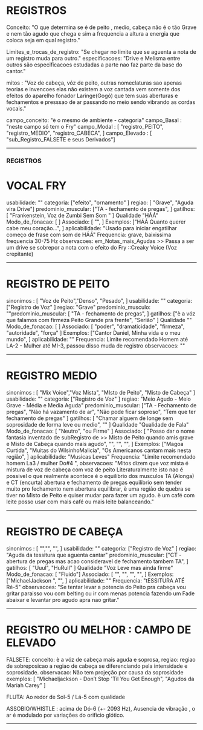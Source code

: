 # REGISTROS
Conceito: "O que determina se é de peito , medio, cabeça não é o tão Grave e nem tão agudo que chega e sim a frequencia a altura a energia que coloca seja em qual registro."

Limites_e_trocas_de_registro: "Se chegar no limite que se aguenta a nota de um registro muda para outro."
especificacoes: "Drive e Melisma entre outros são especificacoes estudadas a parte nao faz parte da base do cantor."

mitos : "Voz de cabeça, vóz de peito, outras nomeclaturas sao apenas teorias e invencoes elas não existem a voz cantada vem somente dos efeitos do aparelho fonador Laringe(Gogó) que tem suas aberturas e fechamentos e presssao de ar passando no meio sendo vibrando as cordas vocais."

campo_conceito: "è o mesmo de ambiente - categoria"
campo_Basal : "neste campo só tem o Fry"
campo_Modal : [ "registro_PEITO", "registro_MEDIO", "registro_CABECA", ]
campo_Elevado : [ "sub_Registro_FALSETE e seus Derivados"]

---

### REGISTROS

# VOCAL FRY
usabilidade: ""
categoria: ["efeito", "ornamento" ]
regiao: [ "Grave", "Aguda vira Drive"]
predominio_muscular: ["TA - fechamento de pregas", ]
gatilhos: [ "Frankenstein, Voz de Zumbi Sem Som " ]
Qualidade "HÁÁ"
Modo_de_fonacao: [ ]
Associado: [ "", ]
Exemplos: ["HÁÁ Quanto querer cabe meu coração...", ]
aplicabilidade: "Usado para iniciar engatilhar começo de frase com som de HÁÁ"
Frequencia: grave, baixissima frequencia 30-75 Hz
observacoes: em_Notas_mais_Agudas >> Passa a ser um drive se sobrepor a nota com o efeito do Fry ::Creaky Voice (Voz crepitante)

---

# REGISTRO DE PEITO
sinonimos : [ "Voz de Peito","Denso", "Pesado", ]
usabilidade: ""
categoria: ["Registro de Voz" ]
regiao: "Grave"
predominio_musculo: ""predominio_muscular: [ "TA - fechamento de pregas", ]
gatilhos: ["è a vóz que falamos com firmeza Peito Grande pra frente", "Serião" ]
Qualidade ""
Modo_de_fonacao: [ ]
Associado: [ "poder", "dramaticidade", "firmeza", "autoridade", "força" ]
Exemplos: ["Cantor Daniel, Minha vida e o meu mundo", ]
aplicabilidade: ""
Frequencia: Limite recomendado Homem até LA-2 - Mulher até MI-3, passou disso muda de registro
observacoes: ""

---

# REGISTRO MEDIO
sinonimos : [ "Mix Voice","Voz Mista", "MIsto de Peito", "Misto de Cabeça" ]
usabilidade: ""
categoria: ["Registro de Voz" ]
regiao: "Meio Agudo - Meio Grave - Média e Media Aguda"
predominio_muscular: ["TA - Fechamento de pregas", "Não há vazamento de ar", "Não pode ficar soproso", "Tem que ter fechamento de pregas" ]
gatilhos: [ "Chamar alguem de longe sem soprosidade de forma leve ou medio", "" ]
Qualidade "Qualidade de Fala"
Modo_de_fonacao: [ "Neutro", "ou Firme" ]
Associado: [ "Posso dar o nome fantasia inventado de  subRegistro de >> Misto de Peito quando amis grave e Misto de Cabeça quando mais agudo", "", "", "", ]
Exemplos: ["Magoa Curtida", "Muitas do WilsinhoMalicia", "Os Americanos cantam mais nesta região", ]
aplicabilidade: "Musicas Leves"
Frequencia: "Limite recomendado homem La3 / mulher Do#4 ",
observacoes: "Mitos dizem que voz mista é mistura de voz de cabeça com voz de peito Literaturalmente isto nao é possivel o que realmente acontece é o equilibrio dos musculos TA (Alonga) e CT (encurta) abertura e fechamento de pregas equilibrio sem tender muito pro fechamento nem abertura equilibrar, è uma região de quebra se tiver no Misto de Peito e quiser mudar para fazer um agudo. è um café com leite posso usar com mais café ou mais leite balanceando."

---

# REGISTRO DE CABEÇA
sinonimos : [ "","", "", ]
usabilidade: ""
categoria: ["Registro de Voz" ]
regiao: "Aguda da tessitura que aguenta cantar"
predominio_muscular: ["CT - abertura de pregas mas acao consideravel de fechamento tambem TA", ]
gatilhos: [ "Uuul", "HuRull" ]
Qualidade "Voz Leve mas ainda firme"
Modo_de_fonacao: [ "Fluido"]
Associado: [ "", "", "", "", ]
Exemplos: ["MichaelJackson ",  "", ]
aplicabilidade: ""
Frequencia: "tESSITURA ATÉ Ré-5"
observacoes: "Se tentar levar a potencia do Peito pra cabeça vou gritar paraisso vou com belting ou ir com menas potencia fazendo um Fade abaixar e levantar pro agudo apra nao gritar."

---

# REGISTRO OU MELHOR :  CAMPO DE ELEVADO
FALSETE:
conceito: è a vóz de cabeça mais aguda e soprosa,
regiao: regiao de sobreposicao a regiao de cabeça se diferenciando pela intensidade e soprosidade.
observacao: Não tem projeção por causa da soprosidade
exemplos: [ "Michaeljackson - Don’t Stop 'Til You Get Enough", "Agudos da Mariah Carey" ]

FLUTA: Ao redor de Sol-5 / Lá-5 com qualidade

ASSOBIO/WHISTLE : acima de Dó-6 (+- 2093 Hz), Ausencia de vibração , o ar é modulado por variações do orificio glótico.

---

